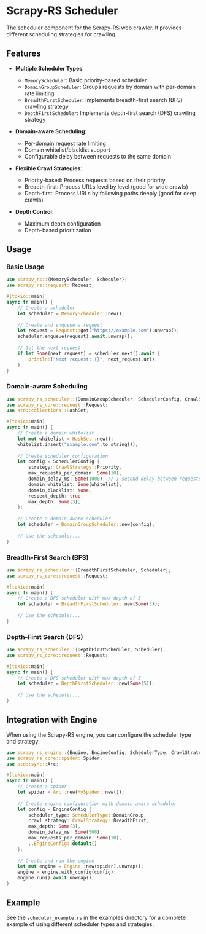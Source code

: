 # Scrapy-RS Scheduler

The scheduler component for the Scrapy-RS web crawler. It provides different scheduling strategies for crawling.

## Features

- **Multiple Scheduler Types**:
  - `MemoryScheduler`: Basic priority-based scheduler
  - `DomainGroupScheduler`: Groups requests by domain with per-domain rate limiting
  - `BreadthFirstScheduler`: Implements breadth-first search (BFS) crawling strategy
  - `DepthFirstScheduler`: Implements depth-first search (DFS) crawling strategy

- **Domain-aware Scheduling**:
  - Per-domain request rate limiting
  - Domain whitelist/blacklist support
  - Configurable delay between requests to the same domain

- **Flexible Crawl Strategies**:
  - Priority-based: Process requests based on their priority
  - Breadth-first: Process URLs level by level (good for wide crawls)
  - Depth-first: Process URLs by following paths deeply (good for deep crawls)

- **Depth Control**:
  - Maximum depth configuration
  - Depth-based prioritization

## Usage

### Basic Usage

```rust
use scrapy_rs::{MemoryScheduler, Scheduler};
use scrapy_rs::request::Request;

#[tokio::main]
async fn main() {
    // Create a scheduler
    let scheduler = MemoryScheduler::new();
    
    // Create and enqueue a request
    let request = Request::get("https://example.com").unwrap();
    scheduler.enqueue(request).await.unwrap();
    
    // Get the next request
    if let Some(next_request) = scheduler.next().await {
        println!("Next request: {}", next_request.url);
    }
}
```

### Domain-aware Scheduling

```rust
use scrapy_rs_scheduler::{DomainGroupScheduler, SchedulerConfig, CrawlStrategy};
use scrapy_rs_core::request::Request;
use std::collections::HashSet;

#[tokio::main]
async fn main() {
    // Create a domain whitelist
    let mut whitelist = HashSet::new();
    whitelist.insert("example.com".to_string());
    
    // Create scheduler configuration
    let config = SchedulerConfig {
        strategy: CrawlStrategy::Priority,
        max_requests_per_domain: Some(10),
        domain_delay_ms: Some(1000), // 1 second delay between requests to same domain
        domain_whitelist: Some(whitelist),
        domain_blacklist: None,
        respect_depth: true,
        max_depth: Some(3),
    };
    
    // Create a domain-aware scheduler
    let scheduler = DomainGroupScheduler::new(config);
    
    // Use the scheduler...
}
```

### Breadth-First Search (BFS)

```rust
use scrapy_rs_scheduler::{BreadthFirstScheduler, Scheduler};
use scrapy_rs_core::request::Request;

#[tokio::main]
async fn main() {
    // Create a BFS scheduler with max depth of 3
    let scheduler = BreadthFirstScheduler::new(Some(3));
    
    // Use the scheduler...
}
```

### Depth-First Search (DFS)

```rust
use scrapy_rs_scheduler::{DepthFirstScheduler, Scheduler};
use scrapy_rs_core::request::Request;

#[tokio::main]
async fn main() {
    // Create a DFS scheduler with max depth of 5
    let scheduler = DepthFirstScheduler::new(Some(5));
    
    // Use the scheduler...
}
```

## Integration with Engine

When using the Scrapy-RS engine, you can configure the scheduler type and strategy:

```rust
use scrapy_rs_engine::{Engine, EngineConfig, SchedulerType, CrawlStrategy};
use scrapy_rs_core::spider::Spider;
use std::sync::Arc;

#[tokio::main]
async fn main() {
    // Create a spider
    let spider = Arc::new(MySpider::new());
    
    // Create engine configuration with domain-aware scheduler
    let config = EngineConfig {
        scheduler_type: SchedulerType::DomainGroup,
        crawl_strategy: CrawlStrategy::BreadthFirst,
        max_depth: Some(3),
        domain_delay_ms: Some(500),
        max_requests_per_domain: Some(10),
        ..EngineConfig::default()
    };
    
    // Create and run the engine
    let mut engine = Engine::new(spider).unwrap();
    engine = engine.with_config(config);
    engine.run().await.unwrap();
}
```

## Example

See the `scheduler_example.rs` in the examples directory for a complete example of using different scheduler types and strategies. 